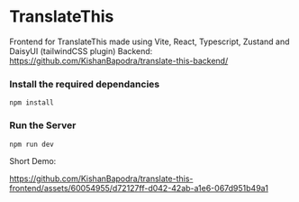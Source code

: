 # TranslateThis

Frontend for TranslateThis made using Vite, React, Typescript, Zustand and DaisyUI (tailwindCSS plugin)
Backend: https://github.com/KishanBapodra/translate-this-backend/  

### Install the required dependancies

```
npm install
```

### Run the Server

```
npm run dev
```

Short Demo:

https://github.com/KishanBapodra/translate-this-frontend/assets/60054955/d72127ff-d042-42ab-a1e6-067d951b49a1

